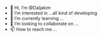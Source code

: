 - 👋 Hi, I’m @Daljakim
- 👀 I’m interested in ...all kind of developing 
- 🌱 I’m currently learning ...
- 💞️ I’m looking to collaborate on ...
- 📫 How to reach me ...

<!---
Daljakim/Daljakim is a ✨ special ✨ repository because its `README.md` (this file) appears on your GitHub profile.
You can click the Preview link to take a look at your changes.
--->
